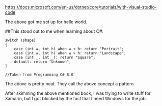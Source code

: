 https://docs.microsoft.com/en-us/dotnet/core/tutorials/with-visual-studio-code

The above got me set up for hello world.

##This stood out to me when learning about C#:

```
switch (shape)
{
    case (int w, int h) when w < h: return "Portrait";
    case (int w, int h) when w > h: return "Landscape";
    case (int _, int _): return "Square";
    default: return "Unknown";
}

//Taken from Programming C# 8.0
```

The above is pretty neat. They call the above concept a pattern.

After skimming the above mentioned book, I was trying to write stuff for Xamarin, but
I got blocked by the fact that I need Windows for the job.